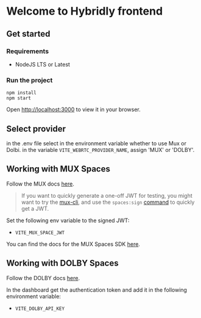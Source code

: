 # Welcome to Hybridly frontend

## Get started

### Requirements

- NodeJS LTS or Latest

### Run the project

```
npm install
npm start
```

Open [http://localhost:3000](http://localhost:3000) to view it in your browser.

## Select provider
in the .env file select in the environment variable whether to use Mux or Dolbi.
in the variable `VITE_WEBRTC_PROVIDER_NAME`, assign 'MUX' or 'DOLBY'.
## Working with MUX Spaces  

Follow the MUX docs [here](https://docs.mux.com/guides/video/build-real-time-video-experiences).

> If you want to quickly generate a one-off JWT for testing, you might want to try the [mux-cli](https://github.com/muxinc/cli), and use the `spaces:sign` [command](https://github.com/muxinc/cli#mux-spacessign-space-id) to quickly get a JWT.

Set the following env variable to the signed JWT:

- `VITE_MUX_SPACE_JWT`

You can find the docs for the MUX Spaces SDK [here](https://devdocs.mux.com/spaces-web/latest/modules.html).

## Working with DOLBY Spaces 

Follow the DOLBY docs [here](https://docs.dolby.io/).

In the dashboard get the authentication token and add it in the following environment variable:

- `VITE_DOLBY_API_KEY`

